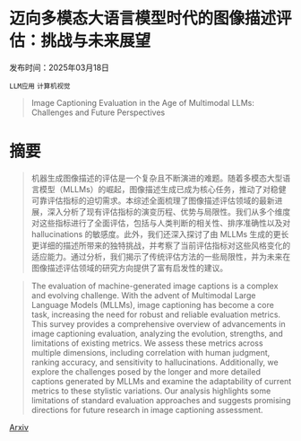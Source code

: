 # 迈向多模态大语言模型时代的图像描述评估：挑战与未来展望

发布时间：2025年03月18日

`LLM应用` `计算机视觉`

> Image Captioning Evaluation in the Age of Multimodal LLMs: Challenges and Future Perspectives

# 摘要

> 机器生成图像描述的评估是一个复杂且不断演进的难题。随着多模态大型语言模型（MLLMs）的崛起，图像描述生成已成为核心任务，推动了对稳健可靠评估指标的迫切需求。本综述全面梳理了图像描述评估领域的最新进展，深入分析了现有评估指标的演变历程、优势与局限性。我们从多个维度对这些指标进行了全面评估，包括与人类判断的相关性、排序准确性以及对 hallucinations 的敏感度。此外，我们还深入探讨了由 MLLMs 生成的更长更详细的描述所带来的独特挑战，并考察了当前评估指标对这些风格变化的适应能力。通过分析，我们揭示了传统评估方法的一些局限性，并为未来在图像描述评估领域的研究方向提供了富有启发性的建议。

> The evaluation of machine-generated image captions is a complex and evolving challenge. With the advent of Multimodal Large Language Models (MLLMs), image captioning has become a core task, increasing the need for robust and reliable evaluation metrics. This survey provides a comprehensive overview of advancements in image captioning evaluation, analyzing the evolution, strengths, and limitations of existing metrics. We assess these metrics across multiple dimensions, including correlation with human judgment, ranking accuracy, and sensitivity to hallucinations. Additionally, we explore the challenges posed by the longer and more detailed captions generated by MLLMs and examine the adaptability of current metrics to these stylistic variations. Our analysis highlights some limitations of standard evaluation approaches and suggests promising directions for future research in image captioning assessment.

[Arxiv](https://arxiv.org/abs/2503.14604)